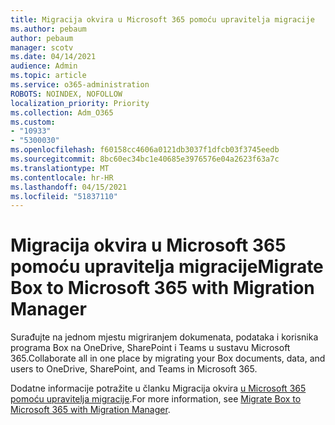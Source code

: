 ```yaml
---
title: Migracija okvira u Microsoft 365 pomoću upravitelja migracije
ms.author: pebaum
author: pebaum
manager: scotv
ms.date: 04/14/2021
audience: Admin
ms.topic: article
ms.service: o365-administration
ROBOTS: NOINDEX, NOFOLLOW
localization_priority: Priority
ms.collection: Adm_O365
ms.custom:
- "10933"
- "5300030"
ms.openlocfilehash: f60158cc4606a0121db3037f1dfcb03f3745eedb
ms.sourcegitcommit: 8bc60ec34bc1e40685e3976576e04a2623f63a7c
ms.translationtype: MT
ms.contentlocale: hr-HR
ms.lasthandoff: 04/15/2021
ms.locfileid: "51837110"
---
```

# <a name="migrate-box-to-microsoft-365-with-migration-manager"></a><span data-ttu-id="6139d-102">Migracija okvira u Microsoft 365 pomoću upravitelja migracije</span><span class="sxs-lookup"><span data-stu-id="6139d-102">Migrate Box to Microsoft 365 with Migration Manager</span></span>

<span data-ttu-id="6139d-103">Surađujte na jednom mjestu migriranjem dokumenata, podataka i korisnika programa Box na OneDrive, SharePoint i Teams u sustavu Microsoft 365.</span><span class="sxs-lookup"><span data-stu-id="6139d-103">Collaborate all in one place by migrating your Box documents, data, and users to OneDrive, SharePoint, and Teams in Microsoft 365.</span></span>

<span data-ttu-id="6139d-104">Dodatne informacije potražite u članku Migracija okvira [u Microsoft 365 pomoću upravitelja migracije](https://docs.microsoft.com/sharepointmigration/mm-box-overview).</span><span class="sxs-lookup"><span data-stu-id="6139d-104">For more information, see [Migrate Box to Microsoft 365 with Migration Manager](https://docs.microsoft.com/sharepointmigration/mm-box-overview).</span></span>